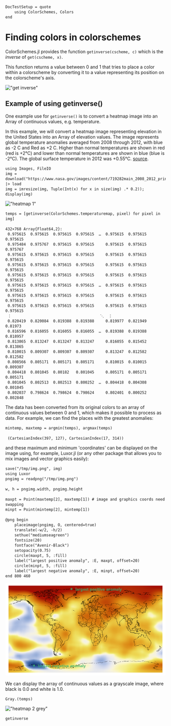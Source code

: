 ```@meta
DocTestSetup = quote
    using ColorSchemes, Colors
end
```

# Finding colors in colorschemes

ColorSchemes.jl provides the function `getinverse(cscheme, c)` which is the _inverse_ of `get(cscheme, x)`.

This function returns a value between 0 and 1 that tries to place a color within a colorscheme by converting it to a value representing its position on the colorscheme's axis.

!["get inverse"](assets/figures/getinverse.png)

## Example of using getinverse()

One example use for `getinverse()` is to convert a heatmap image into an Array of continuous values, e.g. temperature.

In this example, we will convert a heatmap image representing elevation in the United States into an Array of elevation values. The image represents global temperature anomalies averaged from 2008 through 2012, with blue as -2 C and Red as +2 C. Higher than normal temperatures are shown in red (red is +2°C) and lower than normal temperatures are shown in blue (blue is -2°C). The global surface temperature in 2012 was +0.55°C. [source](https://svs.gsfc.nasa.gov/cgi-bin/details.cgi?aid=4030).

```
using Images, FileIO
img = download("https://www.nasa.gov/images/content/719282main_2008_2012_printdata.1462.jpg") |> load
img = imresize(img, Tuple(Int(x) for x in size(img) .* 0.2));
display(img)
```

!["heatmap 1"](assets/figures/heatmap1.png)

```
temps = [getinverse(ColorSchemes.temperaturemap, pixel) for pixel in img]

432×768 Array{Float64,2}:
 0.975615  0.975615  0.975615  0.975615  …  0.975615  0.975615  0.975615
 0.975484  0.975767  0.975615  0.975615     0.975615  0.975615  0.975767
 0.975615  0.975615  0.975615  0.975615     0.975615  0.975615  0.975615
 0.975615  0.975615  0.975615  0.975615     0.975615  0.975615  0.975615
 0.975615  0.975615  0.975615  0.975615     0.975615  0.975615  0.975615
 0.975615  0.975615  0.975615  0.975615  …  0.975615  0.975615  0.975615
 0.975615  0.975615  0.975615  0.975615     0.975615  0.975615  0.975615
 0.975615  0.975615  0.975615  0.975615     0.975615  0.975615  0.975615
 ⋮                                       ⋱  ⋮                           
 0.820419  0.820084  0.819388  0.819388     0.819977  0.821949  0.81973
 0.816596  0.816055  0.816055  0.816055  …  0.819388  0.819388  0.818957
 0.813865  0.813247  0.813247  0.813247     0.816055  0.815452  0.813865
 0.810015  0.809307  0.809307  0.809307     0.813247  0.812582  0.812582
 0.808566  0.805171  0.805171  0.805171     0.810015  0.810015  0.809307
 0.804418  0.801045  0.80182   0.801045     0.805171  0.805171  0.805171
 0.801045  0.802513  0.802513  0.800252  …  0.804418  0.804308  0.801045
 0.802037  0.798624  0.798624  0.798624     0.802401  0.800252  0.802848
```

The data has been converted from its original colors to an array of continuous values between 0 and 1, which makes it possible to process as data. For example, we can find the places with the greatest anomalies:

```
mintemp, maxtemp = argmin(temps), argmax(temps)

 (CartesianIndex(397, 127), CartesianIndex(17, 314))
```

and these maximum and minimum 'coordinates' can be displayed on the image using, for example, Luxor.jl (or any other package that allows you to mix images and vector graphics easily):

```
save("/tmp/img.png", img)
using Luxor
pngimg = readpng("/tmp/img.png")

w, h = pngimg.width, pngimg.height

maxpt = Point(maxtemp[2], maxtemp[1]) # image and graphics coords need swapping
minpt = Point(mintemp[2], mintemp[1])

@png begin
    placeimage(pngimg, O, centered=true)
    translate(-w/2, -h/2)
    sethue("mediumseagreen")
    fontsize(20)
    fontface("Avenir-Black")
    setopacity(0.75)
    circle(maxpt, 5, :fill)
    label("largest positive anomaly", :E, maxpt, offset=20)
    circle(minpt, 5, :fill)
    label("largest negative anomaly", :E, minpt, offset=20)
end 800 460
```

!["heatmap min and max"](assets/figures/heatmap4.png)

We can display the array of continuous values as a grayscale image, where black is 0.0 and white is 1.0.

```
Gray.(temps)
```

!["heatmap 2 grey"](assets/figures/heatmap2.png)

```@docs
getinverse
```
